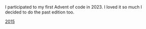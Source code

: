 I participated to my first Advent of code in 2023. I loved it so much I decided to do the past edition too.

[2015](2015/leaderboard.md)
